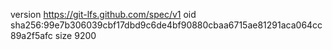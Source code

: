 version https://git-lfs.github.com/spec/v1
oid sha256:99e7b306039cbf17dbd9c6de4bf90880cbaa6715ae81291aca064cc89a2f5afc
size 9200
